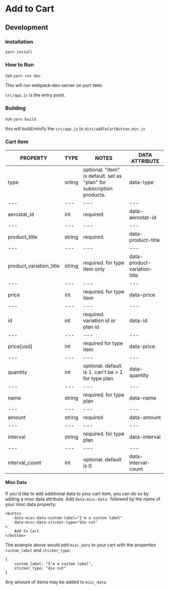 # Add to Cart

## Development

### Installation

```
yarn install
```

### How to Run

run `yarn run dev`.

This will run webpack-dev-server on port `9000`.

`src/app.js` is the entry point.

### Building

run `yarn build`

this will build/minify the `src/app.js` to `dist/addToCartButton.min.js`

### Cart Item

PROPERTY                |TYPE     |NOTES                                                                       |DATA ATTRIBUTE
---|---|---|---
type                    |srting   |optional. "item" is default. set as "plan" for subscription products.  	   |data-type
---|---|---|---
aerostat_id             |int      |required.                                                              	   |data-aerostat-id
---|---|---|---
product_title           |string   |required.                                                              	   |data-product-title
---|---|---|---
product_variation_title |string   |required. for type item only                   	                           |data-product-variation-title
---|---|---|---
price                   |int      |required. for type item                     	                               |data-price
---|---|---|---
id                      |int      |required. variation id or plan id                 	                       |data-id
---|---|---|---
price[usd]              |int      |required for type item               	                                   |data-price
---|---|---|---
quantity                |int      |optional. default is 1. can't be > 1 for type plan                     	   |data-quantity
---|---|---|---
name                    |string   |required. for type plan                                                	   |data-name
---|---|---|---
amount                  |string   |required                                          	                       |data-amount
---|---|---|---
interval                |string   |required. for type plan                                                	   |data-interval
---|---|---|---
interval_count          |int      |optional. default is 0                                                 	   |data-interval-count

#### Misc Data

If you'd like to add additional data to your cart item, you can do so by adding a misc data attribute.
Add `data-misc-data-` followed by the name of your misc data property:

```
<button
    data-misc-data-custom-label="I'm a custom label"
    data-misc-data-sticker-type="die cut"
>
    Add to Cart
</button>
```

The example above would add `misc_data` to your cart with the properties `custom_label` and `sticker_type`:

```
{
	custom_label: "I'm a custom label",
	sticker_type: "die cut"
}
```

Any amount of items may be added to `misc_data`.